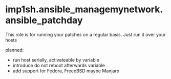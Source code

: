 # imp1sh.ansible_managemynetwork.ansible_patchday

This role is for running your patches on a regular basis. Just run it over your hosts

planned:
- run host serially, activateable by variable
- introduce do not reboot afterwards variable
- add support for Fedora, FreeeBSD maybe Manjaro
